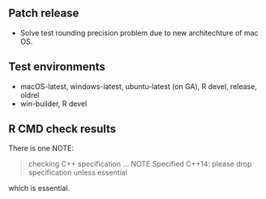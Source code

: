 ## Patch release

- Solve test rounding precision problem due to new architechture of mac OS.

## Test environments

- macOS-latest, windows-latest, ubuntu-latest (on GA), R devel, release, oldrel
- win-builder, R devel

## R CMD check results

There is one NOTE:

> checking C++ specification ... NOTE
    Specified C++14: please drop specification unless essential

which is essential.
